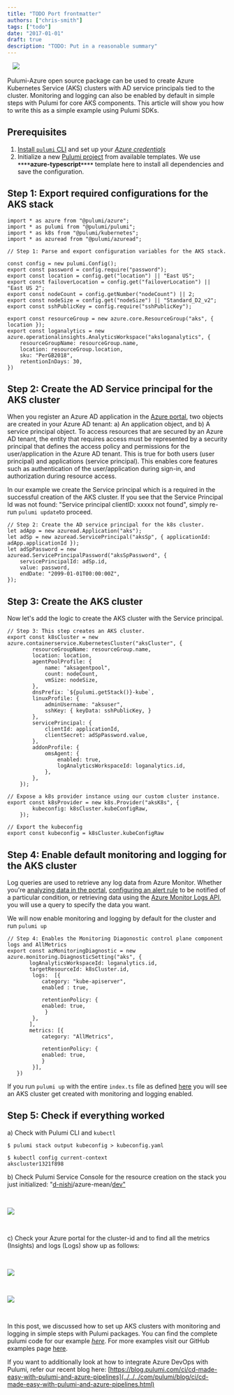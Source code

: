 ```yaml
---
title: "TODO Port frontmatter"
authors: ["chris-smith"]
tags: ["todo"]
date: "2017-01-01"
draft: true
description: "TODO: Put in a reasonable summary"
---
```



   ![](https://blog.pulumi.com/hubfs/image-7.png)

Pulumi-Azure open source package can be used to create Azure Kubernetes
Service (AKS) clusters with AD service principals tied to the cluster.
Monitoring and logging can also be enabled by default in simple steps
with Pulumi for core AKS components. This article will show you how to
write this as a simple example using Pulumi SDKs.

 Prerequisites
---------------------------------

1.  [Install `pulumi` CLI](https://pulumi.io/quickstart/install.html)
    and set up your [*Azure
    credentials*](https://pulumi.io/quickstart/azure/index.html)
2.  Initialize a new [Pulumi
    project](https://pulumi.io/reference/project.html) from available
    templates. We use **`****`azure-typescript`****`** template here to
    install all dependencies and save the configuration.

Step 1: Export required configurations for the AKS stack
-----------------------------------------------------------------------------------------------------------------------

    import * as azure from "@pulumi/azure";
    import * as pulumi from "@pulumi/pulumi";
    import * as k8s from "@pulumi/kubernetes";
    import * as azuread from "@pulumi/azuread";

    // Step 1: Parse and export configuration variables for the AKS stack.

    const config = new pulumi.Config();
    export const password = config.require("password");
    export const location = config.get("location") || "East US";
    export const failoverLocation = config.get("failoverLocation") || "East US 2";
    export const nodeCount = config.getNumber("nodeCount") || 2;
    export const nodeSize = config.get("nodeSize") || "Standard_D2_v2";
    export const sshPublicKey = config.require("sshPublicKey");

    export const resourceGroup = new azure.core.ResourceGroup("aks", { location });
    export const loganalytics = new azure.operationalinsights.AnalyticsWorkspace("aksloganalytics", {
        resourceGroupName: resourceGroup.name,
        location: resourceGroup.location,
        sku: "PerGB2018",
        retentionInDays: 30,
    })

Step 2: Create the AD Service principal for the AKS cluster
-----------------------------------------------------------------------------------------------------------------------------

When you register an Azure AD application in the [Azure
portal](https://portal.azure.com/), two objects are created in your
Azure AD tenant: a) An application object, and b) A service principal
object. To access resources that are secured by an Azure AD tenant, the
entity that requires access must be represented by a security principal
that defines the access policy and permissions for the user/application
in the Azure AD tenant. This is true for both users (user principal) and
applications (service principal). This enables core features such as
authentication of the user/application during sign-in, and authorization
during resource access.

In our example we create the Service principal which is a required in
the successful creation of the AKS cluster. If you see that the Service
Principal Id was not found: "Service principal clientID: xxxxx not
found", simply re-run `pulumi update`to proceed.

    // Step 2: Create the AD service principal for the k8s cluster.
    let adApp = new azuread.Application("aks");
    let adSp = new azuread.ServicePrincipal("aksSp", { applicationId: adApp.applicationId });
    let adSpPassword = new azuread.ServicePrincipalPassword("aksSpPassword", {
        servicePrincipalId: adSp.id,
        value: password,
        endDate: "2099-01-01T00:00:00Z",
    });

Step 3: Create the AKS cluster
-------------------------------------------------------------------

Now let's add the logic to create the AKS cluster with the Service
principal.

    // Step 3: This step creates an AKS cluster.
    export const k8sCluster = new azure.containerservice.KubernetesCluster("aksCluster", {
            resourceGroupName: resourceGroup.name,
            location: location,
            agentPoolProfile: {
                name: "aksagentpool",
                count: nodeCount,
                vmSize: nodeSize,
            },
            dnsPrefix: `${pulumi.getStack()}-kube`,
            linuxProfile: {
                adminUsername: "aksuser", 
                sshKey: { keyData: sshPublicKey, }
            },
            servicePrincipal: {
                clientId: applicationId,
                clientSecret: adSpPassword.value,
            },
            addonProfile: {
                omsAgent: {
                    enabled: true,
                    logAnalyticsWorkspaceId: loganalytics.id,
                },
            },
        }); 

    // Expose a k8s provider instance using our custom cluster instance.
    export const k8sProvider = new k8s.Provider("aksK8s", {
            kubeconfig: k8sCluster.kubeConfigRaw,
        });

    // Export the kubeconfig
    export const kubeconfig = k8sCluster.kubeConfigRaw

Step 4: Enable default monitoring and logging for the AKS cluster
------------------------------------------------------------------------------------------------------------------------------------------

Log queries are used to retrieve any log data from Azure Monitor.
Whether you're [analyzing data in the
portal](https://docs.microsoft.com/en-us/azure/azure-monitor/log-query/portals),
[configuring an alert
rule](https://docs.microsoft.com/en-us/azure/azure-monitor/platform/alerts-metric)
to be notified of a particular condition, or retrieving data using the
[Azure Monitor Logs API](https://dev.loganalytics.io/), you will use a
query to specify the data you want.

We will now enable monitoring and logging by default for the cluster and
run `pulumi up`

    // Step 4: Enables the Monitoring Diagonostic control plane component logs and AllMetrics   
    export const azMonitoringDiagnostic = new azure.monitoring.DiagnosticSetting("aks", {
           logAnalyticsWorkspaceId: loganalytics.id,
           targetResourceId: k8sCluster.id,
            logs:  [{
               category: "kube-apiserver",
               enabled : true,
            
               retentionPolicy: {
               enabled: true,
                }
            },
           ],
           metrics: [{
               category: "AllMetrics",
            
               retentionPolicy: {
               enabled: true,
               }
            }],
       })
       

If you run `pulumi up` with the entire `index.ts` file as defined
[here](https://gist.github.com/d-nishi/b757e1e8b3ebe187d81ce32a4d15525e)
you will see an AKS cluster get created with monitoring and logging
enabled.

Step 5: Check if everything worked
----------------------------------------------------------------------------

a) Check with Pulumi CLI and `kubectl`

    $ pulumi stack output kubeconfig > kubeconfig.yaml

    $ kubectl config current-context
    akscluster1321f898

b) Check Pulumi Service Console for the resource creation on the stack
you just initialized:
"[d-nishi](https://app.pulumi.com/d-nishi)/azure-mean/[dev"](https://app.pulumi.com/d-nishi/azure-mean/dev)

 

![](https://blog.pulumi.com/hubfs/image-10.png)

 

c) Check your Azure portal for the cluster-id and to find all the
metrics (Insights) and logs (Logs) show up as follows:

 

![](https://blog.pulumi.com/hubfs/Screen%20Shot%202019-05-08%20at%208.30.07%20AM.png)

 

![](https://blog.pulumi.com/hubfs/image-8.png)

 

In this post, we discussed how to set up AKS clusters with monitoring
and logging in simple steps with Pulumi packages. You can find the
complete pulumi code for our example
[*here*](https://gist.github.com/d-nishi/b757e1e8b3ebe187d81ce32a4d15525e).
For more examples visit our GitHub examples page
[here](https://github.com/pulumi/examples).

If you want to additionally look at how to integrate Azure DevOps with
Pulumi, refer our recent blog here:
[https://blog.pulumi.com/ci/cd-made-easy-with-pulumi-and-azure-pipelines](../../../com/pulumi/blog/ci/cd-made-easy-with-pulumi-and-azure-pipelines.html)

